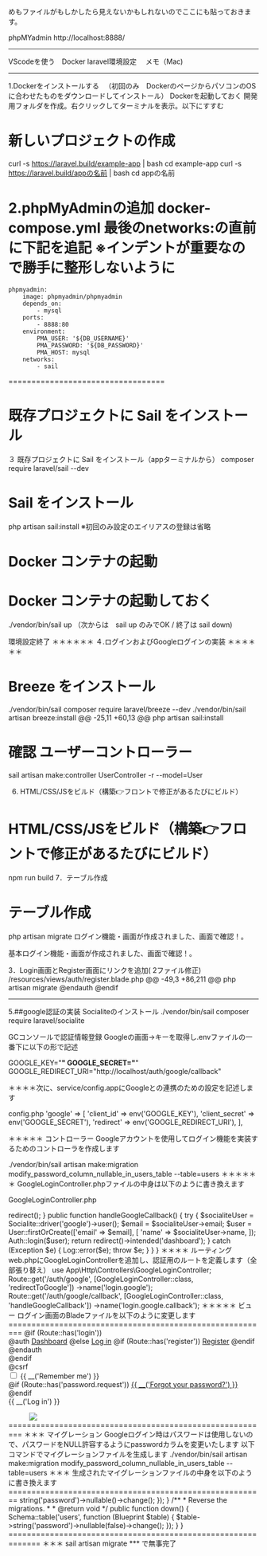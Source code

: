 めもファイルがもしかしたら見えないかもしれないのでここにも貼っておきます。

phpMYadmin http://localhost:8888/
*****************************************
VScodeを使う　Docker laravel環境設定 　メモ（Mac)
*****************************************
1.Dockerをインストールする
　（初回のみ　DockerのページからパソコンのOSに合わせたものをダウンロードしてインストール）
Dockerを起動しておく
開発用フォルダを作成。右クリックしてターミナルを表示。以下にすすむ

# 新しいプロジェクトの作成
curl -s https://laravel.build/example-app | bash
cd example-app
curl -s https://laravel.build/appの名前 | bash
cd appの名前

2.phpMyAdminの追加
docker-compose.yml
最後のnetworks:の直前に下記を追記
※インデントが重要なので勝手に整形しないように
==================================
    phpmyadmin:
        image: phpmyadmin/phpmyadmin
        depends_on:
            - mysql
        ports:
            - 8888:80
        environment:
            PMA_USER: '${DB_USERNAME}'
            PMA_PASSWORD: '${DB_PASSWORD}'
            PMA_HOST: mysql
        networks:
            - sail
==================================

# 既存プロジェクトに Sail をインストール
３ 既存プロジェクトに Sail をインストール（appターミナルから）
composer require laravel/sail --dev

# Sail をインストール
php artisan sail:install
※初回のみ設定のエイリアスの登録は省略

# Docker コンテナの起動
# Docker コンテナの起動しておく
./vendor/bin/sail up
（次からは　sail up のみでOK / 終了は sail down)

環境設定終了
＊＊＊＊＊＊
４.ログインおよびGoogleログインの実装
＊＊＊＊＊＊
# Breeze をインストール
./vendor/bin/sail composer require laravel/breeze --dev
./vendor/bin/sail artisan breeze:install
@@ -25,11 +60,13 @@ php artisan sail:install
# 確認 ユーザーコントローラー
sail artisan make:controller UserController -r --model=User

6. HTML/CSS/JSをビルド（構築👉フロントで修正があるたびにビルド）
# HTML/CSS/JSをビルド（構築👉フロントで修正があるたびにビルド）
npm run build
7．テーブル作成

# テーブル作成
php artisan migrate
ログイン機能・画面が作成されました、画面で確認！。

基本ログイン機能・画面が作成されました、画面で確認！。

3．Login画面とRegister画面にリンクを追加( 2ファイル修正)
/resources/views/auth/register.blade.php
@@ -49,3 +86,211 @@ php artisan migrate
        @endauth
    </div>
@endif

*********************************************
5.##google認証の実装
Socialiteのインストール
./vendor/bin/sail composer require laravel/socialite

GCコンソールで認証情報登録
Googleの画面→キーを取得し.envファイルの一番下に以下の形で記述

GOOGLE_KEY="******************************"
GOOGLE_SECRET="******************************"
GOOGLE_REDIRECT_URI="http://localhost/auth/google/callback"

＊＊＊＊次に、service/config.appにGoogleとの連携のための設定を記述します

config.php
    'google' => [
        'client_id' => env('GOOGLE_KEY'), 
        'client_secret' => env('GOOGLE_SECRET'), 
        'redirect' => env('GOOGLE_REDIRECT_URI'), 
      ],

＊＊＊＊＊
コントローラー
Googleアカウントを使用してログイン機能を実装するためのコントローラを作成します

./vendor/bin/sail artisan make:migration modify_password_column_nullable_in_users_table --table=users
＊＊＊＊＊＊
GoogleLoginController.phpファイルの中身は以下のように書き換えます

GoogleLoginController.php
<?php

namespace App\Http\Controllers;

use Laravel\Socialite\Facades\Socialite;
use App\Models\User;
use Illuminate\Support\Facades\Auth;
use Exception;
use Illuminate\Support\Facades\Log;

class GoogleLoginController extends Controller
{
    public function redirectToGoogle()
    {
        return Socialite::driver('google')->redirect();
    }

    public function handleGoogleCallback()
    {
        try {
            $socialiteUser = Socialite::driver('google')->user();
            $email = $socialiteUser->email;

            $user = User::firstOrCreate(['email' => $email], [
                'name' => $socialiteUser->name,
            ]);

            Auth::login($user);

            return redirect()->intended('dashboard');
        } catch (Exception $e) {
            Log::error($e);
            throw $e;
        }
    }
}
＊＊＊＊
ルーティング
web.phpにGoogleLoginControllerを追加し、認証用のルートを定義します（全部張り替え）

use App\Http\Controllers\GoogleLoginController;

Route::get('/auth/google', [GoogleLoginController::class, 'redirectToGoogle'])
    ->name('login.google');

Route::get('/auth/google/callback', [GoogleLoginController::class, 'handleGoogleCallback'])
    ->name('login.google.callback');

＊＊＊＊＊
ビュー
ログイン画面のBladeファイルを以下のように変更します
=========================================================
<x-guest-layout>
    @if (Route::has('login'))
        <div class="hidden fixed top-0 right-0 px-6 py-4 sm:block">
            @auth
                <a href="{{ url('/dashboard') }}" class="text-sm text-gray-700 dark:text-gray-500 underline">Dashboard</a>
            @else
                <a href="{{ route('login') }}" class="text-sm text-gray-700 dark:text-gray-500 underline">Log in</a>

                @if (Route::has('register'))
                    <a href="{{ route('register') }}" class="ml-4 text-sm text-gray-700 dark:text-gray-500 underline">Register</a>
                @endif
            @endauth
        </div>
    @endif
    <!-- Session Status -->
    <x-auth-session-status class="mb-4" :status="session('status')" />

    <form method="POST" action="{{ route('login') }}">
        @csrf

        <!-- Email Address -->
        <div>
            <x-input-label for="email" :value="__('Email')" />
            <x-text-input id="email" class="block mt-1 w-full" type="email" name="email" :value="old('email')" required autofocus autocomplete="username" />
            <x-input-error :messages="$errors->get('email')" class="mt-2" />
        </div>

        <!-- Password -->
        <div class="mt-4">
            <x-input-label for="password" :value="__('Password')" />

            <x-text-input id="password" class="block mt-1 w-full"
                            type="password"
                            name="password"
                            required autocomplete="current-password" />

            <x-input-error :messages="$errors->get('password')" class="mt-2" />
        </div>

        <!-- Remember Me -->
        <div class="block mt-4">
            <label for="remember_me" class="inline-flex items-center">
                <input id="remember_me" type="checkbox" class="rounded dark:bg-gray-900 border-gray-300 dark:border-gray-700 text-indigo-600 shadow-sm focus:ring-indigo-500 dark:focus:ring-indigo-600 dark:focus:ring-offset-gray-800" name="remember">
                <span class="ml-2 text-sm text-gray-600 dark:text-gray-400">{{ __('Remember me') }}</span>
            </label>
        </div>

        <div class="flex items-center justify-between mt-4">
            <div>
                @if (Route::has('password.request'))
                    <a class="underline text-sm text-gray-600 dark:text-gray-400 hover:text-gray-900 dark:hover:text-gray-100 rounded-md focus:outline-none focus:ring-2 focus:ring-offset-2 focus:ring-indigo-500 dark:focus:ring-offset-gray-800" href="{{ route('password.request') }}">
                        {{ __('Forgot your password?') }}
                    </a>
                @endif
            </div>

            <div>
                <x-primary-button>
                    {{ __('Log in') }}
                </x-primary-button>
            </div>
        </div>
    </form>

    <div class="flex items-center justify-end mt-4">
        <a href="{{ route('login.google') }}" class="ml-3 inline-flex items-center">
            <img src="https://developers.google.com/identity/images/btn_google_signin_dark_normal_web.png" style="margin-left: 3em;">
        </a>
    </div>
</x-guest-layout>
=========================================================
＊＊＊
マイグレーション
Googleログイン時はパスワードは使用しないので、パスワードをNULL許容するようにpasswordカラムを変更いたします
以下コマンドでマイグレーションファイルを生成します

./vendor/bin/sail artisan make:migration modify_password_column_nullable_in_users_table --table=users
＊＊＊
生成されたマイグレーションファイルの中身を以下のように書き換えます
========================================================
<?php

use Illuminate\Database\Migrations\Migration;
use Illuminate\Database\Schema\Blueprint;
use Illuminate\Support\Facades\Schema;

class ModifyPasswordColumnNullableInUsersTable extends Migration
{
    /**
     * Run the migrations.
     *
     * @return void
     */
    public function up()
    {
        Schema::table('users', function (Blueprint $table) {
            $table->string('password')->nullable()->change();
        });
    }

    /**
     * Reverse the migrations.
     *
     * @return void
     */
    public function down()
    {
        Schema::table('users', function (Blueprint $table) {
            $table->string('password')->nullable(false)->change();
        });
    }
}
=============================================================

＊＊＊
sail artisan migrate
***

で無事完了



